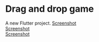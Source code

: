 # Drag and drop game

A new Flutter project.
[Screenshot](https://drive.google.com/file/d/1m5l3A8AetKEpjNjbYnreTunWbMGwYxDM/view?usp=sharing)</br>
[Screenshot](https://drive.google.com/file/d/13-51zqkwH0lHYQidB_M6stMCpLlitNzS/view?usp=sharing)</br>
[Screenshot](https://drive.google.com/file/d/1ybTlV647CKJu7M1neJcVnyMrGJPBqgbm/view?usp=sharing)</br>
